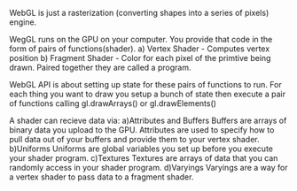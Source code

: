 WebGL is just a rasterization (converting shapes into a series of pixels) engine.

WegGL runs on the GPU on your computer. You provide that code in the form of pairs of functions(shader).
    a) Vertex Shader - Computes vertex position
    b) Fragment Shader - Color for each pixel of the primtive being drawn.
Paired together they are called a program.

WebGL API is about setting up state for these pairs of functions to run. For each thing you want to draw you 
setup a bunch of state then execute a pair of functions calling gl.drawArrays() or gl.drawElements()

A shader can recieve data via:
    a)Attributes and Buffers
        Buffers are arrays of binary data you upload to the GPU.
        Attributes are used to specify how to pull data out of your buffers and provide them to your vertex shader.
    b)Uniforms
        Uniforms are global variables you set up before you execute your shader program.
    c)Textures
        Textures are arrays of data that you can randomly access in your shader program.
    d)Varyings
        Varyings are a way for a vertex shader to pass data to a fragment shader.